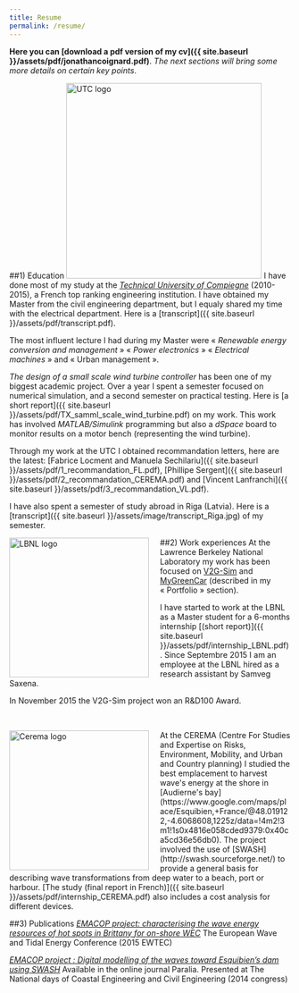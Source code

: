 ```yaml
---
title: Resume
permalink: /resume/
---
```


**Here you can [download a pdf version of my cv]({{ site.baseurl }}/assets/pdf/jonathancoignard.pdf)**.
*The next sections will bring some more details on certain key points*.


##1) Education
<img src="{{ site.url }}/assets/image/UTC_logo.png" alt="UTC logo" width="350">
I have done most of my study at the [*Technical University of Compiegne*](https://www.utc.fr/en.html) (2010-2015), a French top ranking engineering institution. I have obtained my Master from the civil engineering department, but I equaly shared my time with the electrical department. Here is a [transcript]({{ site.baseurl }}/assets/pdf/transcript.pdf).


The most influent lecture I had during my Master were «&nbsp;*Renewable energy conversion and management*&nbsp;» «&nbsp;*Power electronics*&nbsp;» «&nbsp;*Electrical machines*&nbsp;» and «&nbsp;Urban management&nbsp;».


*The design of a small scale wind turbine controller* has been one of my biggest academic project. Over a year I spent a semester focused on numerical simulation, and a second semester on practical testing.
Here is [a short report]({{ site.baseurl }}/assets/pdf/TX_samml_scale_wind_turbine.pdf) on my work. This work has involved *MATLAB/Simulink* programming but also a *dSpace* board to monitor results on a motor bench (representing the wind turbine).


Through my work at the UTC I obtained recommandation letters, here are the latest: [Fabrice Locment and Manuela Sechilariu]({{ site.baseurl }}/assets/pdf/1_recommandation_FL.pdf), [Phillipe Sergent]({{ site.baseurl }}/assets/pdf/2_recommandation_CEREMA.pdf) and [Vincent Lanfranchi]({{ site.baseurl }}/assets/pdf/3_recommandation_VL.pdf).


I have also spent a semester of study abroad in Riga (Latvia). Here is a [transcript]({{ site.baseurl }}/assets/image/transcript_Riga.jpg) of my semester.


##2) Work experiences
<img style="float: left; margin-right: 20px;" src="{{ site.url }}/assets/image/LBNL_logo.png" alt="LBNL logo" width="250">
At the Lawrence Berkeley National Laboratory my work has been focused on [V2G-Sim](http://v2gsim.lbl.gov/) and [MyGreenCar](http://mygreencar-01.lbl.gov/greencar_app/) (described in my «&nbsp;Portfolio&nbsp;» section).

I have started to work at the LBNL as a Master student for a 6-months internship [(short report)]({{ site.baseurl }}/assets/pdf/internship_LBNL.pdf). Since Septembre 2015 I am an employee at the LBNL hired as a research assistant by Samveg Saxena. 

In November 2015 the V2G-Sim project won an R&D100 Award.

&nbsp;
&nbsp;

<img style="float: left; margin-right: 20px;" src="{{ site.url }}/assets/image/cerema_logo.jpg" alt="Cerema logo" width="250">
At the CEREMA (Centre For Studies and Expertise on Risks, Environment, Mobility, and Urban and Country planning) I studied the best emplacement to harvest wave's energy at the shore in [Audierne's bay](https://www.google.com/maps/place/Esquibien,+France/@48.019122,-4.6068608,1225z/data=!4m2!3m1!1s0x4816e058cded9379:0x40ca5cd36e56db0). The project involved the use of [SWASH](http://swash.sourceforge.net/) to provide a general basis for describing wave transformations from deep water to a beach, port or harbour. [The study (final report in French)]({{ site.baseurl }}/assets/pdf/internship_CEREMA.pdf) also includes a cost analysis for different devices. 

##3) Publications
[*EMACOP project: characterising the wave energy resources of hot spots in Brittany for on-shore WEC*](#)
The European Wave and Tidal Energy Conference (2015 EWTEC)


[*EMACOP project : Digital modelling of the waves toward Esquibien’s dam using SWASH*](#)
Available in the online journal Paralia. Presented at The National days of Coastal Engineering and Civil Engineering (2014 congress)